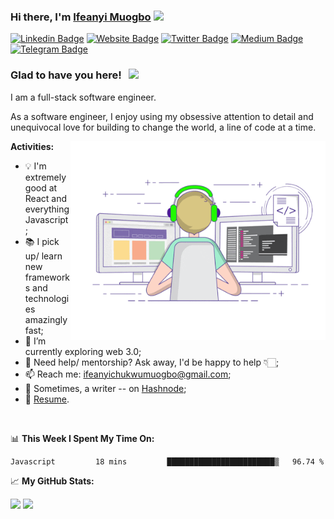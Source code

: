 ### Hi there, I'm <a href="https://ifeanyimuogbo.me" target="_blank">Ifeanyi Muogbo</a> <img src="https://media.giphy.com/media/hvRJCLFzcasrR4ia7z/giphy.gif" width="25px">

[![Linkedin Badge](https://img.shields.io/badge/-LinkedIn-0e76a8?style=flat-square&logo=Linkedin&logoColor=white)](https://linkedin.com/in/feanyichukwu-muogbo)
[![Website Badge](https://img.shields.io/badge/Website-3b5998?style=flat-square&logo=google-chrome&logoColor=white)](https://ifeanyimuogbo.me)
[![Twitter Badge](https://img.shields.io/badge/-Twitter-00acee?style=flat-square&logo=Twitter&logoColor=white)](https://twitter.com/ik_muogbo)
[![Medium Badge](https://img.shields.io/badge/medium-%2312100E.svg?&style=for-square&logo=medium&logoColor=white)](https://medium.com/@ifeanyimuogbo)
[![Telegram Badge](https://img.shields.io/badge/-Telegram-0088cc?style=flat-square&logo=Telegram&logoColor=white)](https://t.me/ifeanyi_md)


### Glad to have you here! &nbsp; ![](https://visitor-badge.glitch.me/badge?page_id=ifeanyimuogbo.ifeanyimuogbo)

I am a full-stack software engineer.

As a software engineer, I enjoy using my obsessive attention to detail and unequivocal love for building to change the world, a line of code at a time. 

<img align="right" alt="GIF" src="https://github.com/ifeanyimuogbo/ifeanyimuogbo/blob/main/coding.gif?raw=true" width="408" height="318" />
  

**Activities:**
- 💡 I'm extremely good at React and everything Javascript;
- 📚 I pick up/ learn new frameworks and technologies amazingly fast;
- 🚀 I’m currently exploring web 3.0;
- 💬 Need help/ mentorship? Ask away, I'd be happy to help 👇🏻;
- 📫 Reach me: ifeanyichukwumuogbo@gmail.com;
- 📝 Sometimes, a writer -- on [Hashnode](https://blog.ifeanyimuogbo.me);
- 📝 [Resume](https://drive.google.com/file/d/1TFVbCSlWrVQFxwG7uavvleoGJvHfrwYJ/view?usp=sharing).

</br>

📊 **This Week I Spent My Time On:**
<!--START_SECTION:waka-->
```text
Javascript         18 mins         ████████████████████████▒   96.74 % 
```
<!--END_SECTION:waka-->


📈 **My GitHub Stats:**

<p>
  <img height="180em" src="https://github-readme-stats.vercel.app/api?username=ifeanyimuogbo&show_icons=true&hide_border=true&&count_private=true&include_all_commits=true&theme=dark&hide=stars,prs,issues,contribs" />
  <img height="180em" src="https://github-readme-stats.vercel.app/api/top-langs/?username=ifeanyimuogbo&show_icons=true&hide_border=true&layout=compact&langs_count=8&theme=dark"/>
</p>

